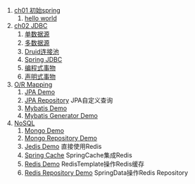 1. [ch01 初始spring](ch01)
    1. [hello world](ch01/helloworld)
2. [ch02 JDBC](ch02)
    1. [单数据源](ch02/datasource-demo)
    2. [多数据源](ch02/multi-datasource-demo)
    3. [Druid连接池](ch02/druid-demo)
    4. [Spring JDBC](ch02/simple-jdbc-demo)
    5. [编程式事物](ch02/programmatic-transaction-demo)
    6. [声明式事物](ch02/declarative-transaction-demo)
3. [O/R Mapping](ch03)
    1. [JPA Demo](ch03/jpa-demo)
    2. [JPA Repository](ch03/jpa-complex-demo) JPA自定义查询
    3. [Mybatis Demo](ch03/mybatis-demo)
    4. [Mybatis Generator Demo](ch03/mybatis-generator-demo)
4. [NoSQL](ch04)
    1. [Mongo Demo](ch04/mongo-demo)
    2. [Mongo Repository Demo](ch04/mongo-repository-demo)
    3. [Jedis Demo](ch04/jedis-demo) 直接使用Redis
    4. [Spring Cache](ch04/cache-with-redis-demo) SpringCache集成Redis
    5. [Redis Demo](ch04/redis-demo) RedisTemplate操作Redis缓存
    6. [Redis Repository Demo](ch04/redis-repository-demo) SpringData操作Redis Repository